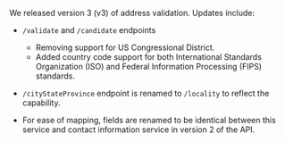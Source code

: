 We released version 3 (v3) of address validation. Updates include:
- `/validate` and `/candidate` endpoints

     - Removing support for US Congressional District. 
     - Added country code support for both International Standards Organization (ISO)  and Federal Information Processing (FIPS) standards.

- `/cityStateProvince` endpoint is renamed to `/locality` to reflect the capability.

- For ease of mapping,  fields are renamed to be identical between this service and contact information service in version 2 of the API.

